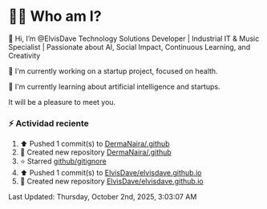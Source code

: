 # 👨‍💻 Who am I?
👋 Hi, I’m @ElvisDave
Technology Solutions Developer | Industrial IT & Music Specialist | Passionate about AI, Social Impact, Continuous Learning, and Creativity

👀 I'm currently working on a startup project, focused on health.

🌱 I'm currently learning about artificial intelligence and startups.

It will be a pleasure to meet you.

### :zap: Actividad reciente
<!--RECENT_ACTIVITY:start-->
1. ⬆️ Pushed 1 commit(s) to [DermaNaira/.github](https://github.com/DermaNaira/.github)<br>
2. 📔 Created new repository [DermaNaira/.github](https://github.com/DermaNaira/.github)<br>
3. ⭐ Starred [github/gitignore](https://github.com/github/gitignore)<br>
4. ⬆️ Pushed 1 commit(s) to [ElvisDave/elvisdave.github.io](https://github.com/ElvisDave/elvisdave.github.io)<br>
5. 📔 Created new repository [ElvisDave/elvisdave.github.io](https://github.com/ElvisDave/elvisdave.github.io)<br>
<!--RECENT_ACTIVITY:end-->
<!--RECENT_ACTIVITY:last_update-->
Last Updated: Thursday, October 2nd, 2025, 3:03:07 AM
<!--RECENT_ACTIVITY:last_update_end-->

<!---
ElvisDave/ElvisDave is a ✨ special ✨ repository because its `README.md` (this file) appears on your GitHub profile.
You can click the Preview link to take a look at your changes.
--->
